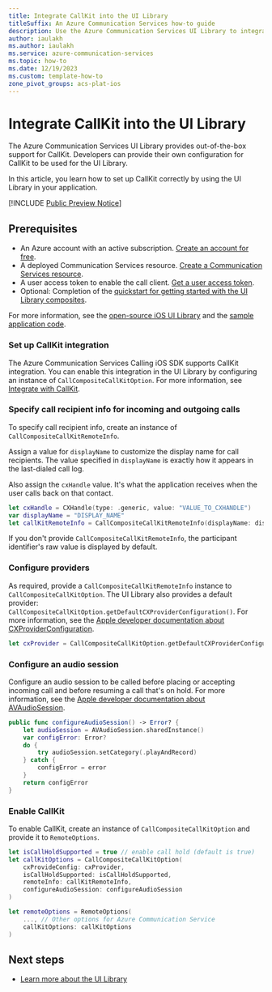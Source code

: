 ```yaml
---
title: Integrate CallKit into the UI Library
titleSuffix: An Azure Communication Services how-to guide
description: Use the Azure Communication Services UI Library to integrate CallKit.
author: iaulakh
ms.author: iaulakh
ms.service: azure-communication-services
ms.topic: how-to 
ms.date: 12/19/2023
ms.custom: template-how-to
zone_pivot_groups: acs-plat-ios
---
```


# Integrate CallKit into the UI Library

The Azure Communication Services UI Library provides out-of-the-box support for CallKit. Developers can provide their own configuration for CallKit to be used for the UI Library.

In this article, you learn how to set up CallKit correctly by using the UI Library in your application.

[!INCLUDE [Public Preview Notice](../../includes/public-preview-include.md)]

## Prerequisites

- An Azure account with an active subscription. [Create an account for free](https://azure.microsoft.com/free/?WT.mc_id=A261C142F).
- A deployed Communication Services resource. [Create a Communication Services resource](../../quickstarts/create-communication-resource.md).
- A user access token to enable the call client. [Get a user access token](../../quickstarts/identity/access-tokens.md).
- Optional: Completion of the [quickstart for getting started with the UI Library composites](../../quickstarts/ui-library/get-started-composites.md).

For more information, see the [open-source iOS UI Library](https://github.com/Azure/communication-ui-library-ios) and the [sample application code](https://github.com/Azure-Samples/communication-services-ios-quickstarts/tree/main/ui-calling).

### Set up CallKit integration

The Azure Communication Services Calling iOS SDK supports CallKit integration. You can enable this integration in the UI Library by configuring an instance of `CallCompositeCallKitOption`. For more information, see [Integrate with CallKit](/azure/communication-services/how-tos/calling-sdk/callkit-integration#callkit-integration-within-sdk).

### Specify call recipient info for incoming and outgoing calls

To specify call recipient info, create an instance of `CallCompositeCallKitRemoteInfo`.

Assign a value for `displayName` to customize the display name for call recipients. The value specified in `displayName` is exactly how it appears in the last-dialed call log.

Also assign the `cxHandle` value. It's what the application receives when the user calls back on that contact.

```swift
let cxHandle = CXHandle(type: .generic, value: "VALUE_TO_CXHANDLE")
var displayName = "DISPLAY_NAME"
let callKitRemoteInfo = CallCompositeCallKitRemoteInfo(displayName: displayName, cxHandle: cxHandle)
```

If you don't provide `CallCompositeCallKitRemoteInfo`, the participant identifier's raw value is displayed by default.

### Configure providers

As required, provide a `CallCompositeCallKitRemoteInfo` instance to `CallCompositeCallKitOption`. The UI Library also provides a default provider: `CallCompositeCallKitOption.getDefaultCXProviderConfiguration()`. For more information, see the [Apple developer documentation about CXProviderConfiguration](https://developer.apple.com/documentation/callkit/cxproviderconfiguration).

```swift
let cxProvider = CallCompositeCallKitOption.getDefaultCXProviderConfiguration()
```

### Configure an audio session

Configure an audio session to be called before placing or accepting incoming call and before resuming a call that's on hold. For more information, see the [Apple developer documentation about AVAudioSession](https://developer.apple.com/documentation/avfaudio/avaudiosession).

```swift
public func configureAudioSession() -> Error? {
    let audioSession = AVAudioSession.sharedInstance()
    var configError: Error?
    do {
        try audioSession.setCategory(.playAndRecord)
    } catch {
        configError = error
    }
    return configError
}
```

### Enable CallKit

To enable CallKit, create an instance of `CallCompositeCallKitOption` and provide it to `RemoteOptions`.

```swift
let isCallHoldSupported = true // enable call hold (default is true)
let callKitOptions = CallCompositeCallKitOption(
    cxProvideConfig: cxProvider,
    isCallHoldSupported: isCallHoldSupported,
    remoteInfo: callKitRemoteInfo,
    configureAudioSession: configureAudioSession
)

let remoteOptions = RemoteOptions(
    ..., // Other options for Azure Communication Service
    callKitOptions: callKitOptions
)
```

## Next steps

- [Learn more about the UI Library](../../concepts/ui-library/ui-library-overview.md)
